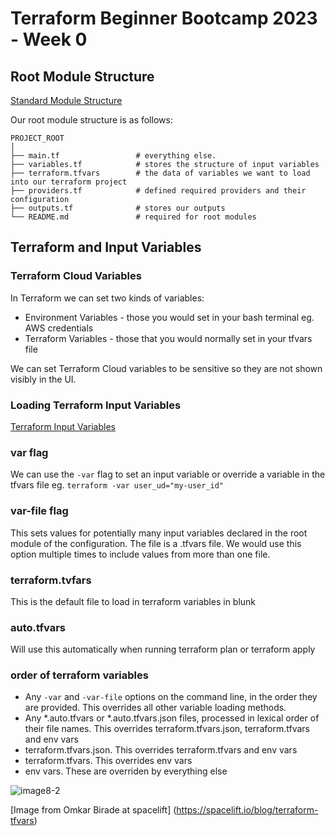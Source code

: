 # Terraform Beginner Bootcamp 2023 - Week 0

## Root Module Structure

[Standard Module Structure](https://developer.hashicorp.com/terraform/language/modules/develop/structure)

Our root module structure is as follows:


```
PROJECT_ROOT
│
├── main.tf                 # everything else.
├── variables.tf            # stores the structure of input variables
├── terraform.tfvars        # the data of variables we want to load into our terraform project
├── providers.tf            # defined required providers and their configuration
├── outputs.tf              # stores our outputs
└── README.md               # required for root modules
```

## Terraform and Input Variables

### Terraform Cloud Variables

In Terraform we can set two kinds of variables:
- Environment Variables - those you would set in your bash terminal eg. AWS credentials
- Terraform Variables - those that you would normally set in your tfvars file

We can set Terraform Cloud variables to be sensitive so they are not shown visibly in the UI.

### Loading Terraform Input Variables

[Terraform Input Variables](https://developer.hashicorp.com/terraform/language/values/variables)

### var flag

We can use the `-var` flag to set an input variable or override a variable in the tfvars file eg. `terraform -var user_ud="my-user_id"`

### var-file flag

This sets values for potentially many input variables declared in the root module of the configuration. The file is a .tfvars file. We would use this option multiple times to include values from more than one file.


### terraform.tvfars

This is the default file to load in terraform variables in blunk

### auto.tfvars

Will use this automatically when running terraform plan or terraform apply

### order of terraform variables

- Any `-var` and `-var-file` options on the command line, in the order they are provided. This overrides all other variable loading methods.
- Any *.auto.tfvars or *.auto.tfvars.json files, processed in lexical order of their file names. This overrides terraform.tfvars.json, terraform.tfvars and env vars
- terraform.tfvars.json. This overrides terraform.tfvars and env vars
- terraform.tfvars. This overrides env vars
- env vars. These are overriden by everything else

![image8-2](https://github.com/sburgholzer/terraform-beginner-bootcamp-2023/assets/21959408/2668ca8d-e40b-4bff-8a49-68dac14bb6c3)

[Image from Omkar Birade at spacelift] (https://spacelift.io/blog/terraform-tfvars)
